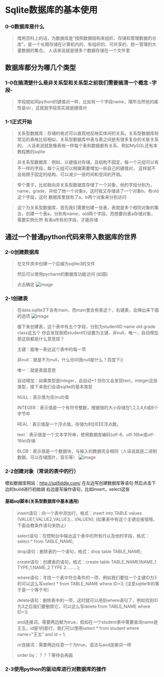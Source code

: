 # Sqlite数据库的基本使用

### 0-0数据库是什么

> 借用百科上的话，为数据库是“按照数据结构来组织、存储和管理数据的仓库”。是一个长期存储在计算机内的、有组织的、可共享的、统一管理的大量数据的集合。
> 人话来说就是很多个数据存储在一个文件里

## 数据库都分为哪几个类型

### 1-0在搞清楚什么是非关系型和关系型之前我们需要搞清一个概念 -字段-
> 字段就如同python的键值对一样，比如有一个字段name，理所当然他的属性是str，这就是字段其实就是键值对

### 1-1正式开始

> 关系型数据库：存储的格式可以直观地反映实体间的关系。关系型数据库和常见的表格比较相似，关系型数据库中表与表之间是有很多复杂的关联关系的。
> 人话来说就是像表格一样每个表和数据都有关系，例如MySQL还有本教程教的sqlite

> 非关系型数据库：例如，以键值对存储，且结构不固定，每一个元组可以有不一样的字段，每个元组可以根据需要增加一些自己的键值对，
> 这样就不会局限于固定的结构，可以减少一些时间和空间的开销。

> 举个栗子，比如我向非关系型数据库存储了一个对象，他的字段分别为，name，grade，并给了他一个对象a，这时我又存储进了一个对象b，有old这个字段，这时
> 数据库里就有了a，b两个对象来分别访问

> 这个为关系型数据库，首先我们需要创建一张表，表就是多个相同对象的集合，创建一个表a，分别有name，old两个字段，而想要向表a存储对象，需要实例化所
> 有表a所有的字段，才能存储

## 通过一个普通python代码来带入数据库的世界

### 2-0创建数据库
> 在文件夹中创建一个后缀为sqlite3的文件
>
> 然后可以使用pycharm的数据库功能访问   (如图)
>
> 点击确定
![image](https://github.com/MRSlouzk/Nonebot-plugintutorials/blob/main/imgs/sqlite%E5%88%9B%E5%BB%BA.png)

### 2-1创建表
> 在data.sqlite3下会有main，而main里会有表这个，右键表，会弹出来下面的选项
![image](https://github.com/MRSlouzk/Nonebot-plugintutorials/blob/main/imgs/sqlite%E5%88%9B%E5%BB%BA%E8%A1%A8.png)

> 接下来创建表，这个表中有五个字段，分别为studentID name old grade class这五个
> 你会发现我把studentID设置为主键，非null，唯一，自动增加那这些都是什么意思捏？
> 
> 主键：能唯一表达这个表中的每一项
> 
> 非null：就是不为null，什么你问我null是什么？百度下()
> 
> 唯一：就是表面意思
> 
> 自动增加：如果类型是integer，会自动+1
> 但你又会发现text，integer这些类型，接下来我们会讲sqlite的基本类型
> 
> NULL：表示值为空(null)值
> 
> INTEGER：表示值是一个有符号整数，根据值的大小存储在1,2,3,4,6或8个字节中
> 
> REAL：表示值是一个浮点值，存储为8位IEEE浮点数。
> 
> text：表示值是一个文本字符串，使用数据库编码(utf-8，utf-16be或utf-16le)存储
> 
> BLOB：表示值是一个数据块，与输入的数据完全相同（人话说就是二进制数据，可以存储图片，音乐等）
![image](https://github.com/MRSlouzk/Nonebot-plugintutorials/blob/main/imgs/sqlite%E5%88%9B%E5%BB%BA%E8%A1%A82.png)

### 2-2创建对象（常说的表中的行）
模拟数据库网站：http://sqlfiddle.com/
在左边写创建数据库等语句
然后点击下边的build进行初始胡
右边是写操作语句，比如insert，select这些
#### 基础sql脚本(关系型数据库中基本通用)
> insert语句：向一个表中添加行，格式：insert into TABLE values (VALUE1,VALUE2,VALUE3,...VALUEN);  (如果表中有这个主键会报错哦，下面会教条件语句来防止)
> 
> select语句：在控制台中输出这个表中的所有行以及他的字段，格式：select * from TABLE_NAME;
> 
> drop语句：删除表的一个语句，格式：drop table TABLE_NAME;
> 
> create语句：创建表的语句，格式：create table TABLE_NAME(NAME_1 TYPE_1,NAME_2 TYPE 2.........);
>  
> where语句：寻找一个表中符合条件的一项，例如我们要找一个主键ID为3的可以这么写select * from TABLE_NAME where ID=3; (注意sqlite中的等于是一个等于号)
> 
> delete语句：删除表中的一项，这时就可以用到where语句了，例如找到ID为3之后我们要删除它，可以这么写delete from TABLE_NAME where ID=3;
>
> and连接词，需要两边都为true，假如在一个student表中需要查询name是王五，id是1的那行，我们可以使用select * from student where name="王五" and id = 1;
>
> or连接词：需要两边任意一个为true，语法与and连接词一样
>
> order by：？？？等待会再画
### 2-3使用python的驱动库进行对数据库的操作
